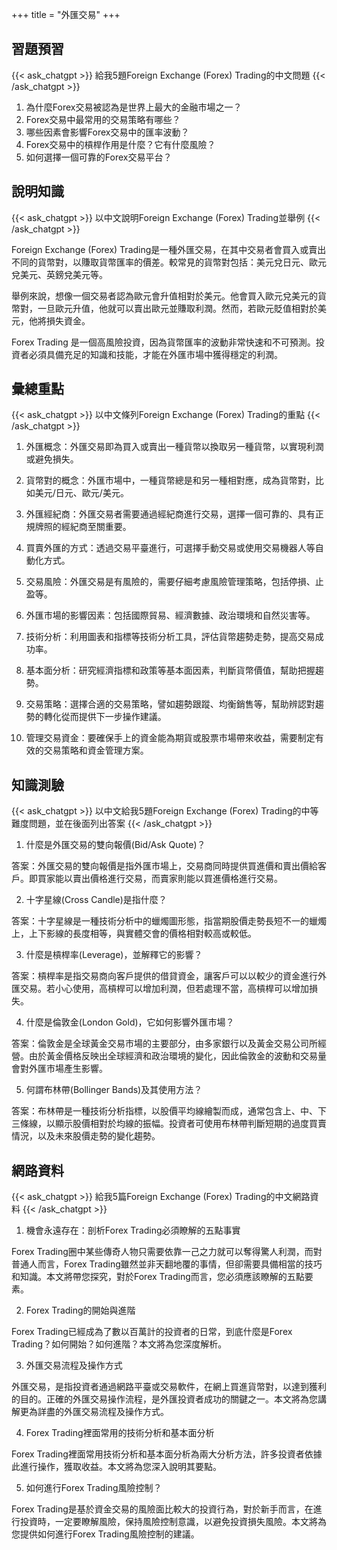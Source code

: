 +++
title = "外匯交易"
+++
## 習題預習
{{< ask_chatgpt >}}
給我5題Foreign Exchange (Forex) Trading的中文問題
{{< /ask_chatgpt >}}



1. 為什麼Forex交易被認為是世界上最大的金融市場之一？
2. Forex交易中最常用的交易策略有哪些？
3. 哪些因素會影響Forex交易中的匯率波動？
4. Forex交易中的槓桿作用是什麼？它有什麼風險？
5. 如何選擇一個可靠的Forex交易平台？   

## 說明知識
{{< ask_chatgpt >}}
以中文說明Foreign Exchange (Forex) Trading並舉例
{{< /ask_chatgpt >}}



Foreign Exchange (Forex) Trading是一種外匯交易，在其中交易者會買入或賣出不同的貨幣對，以賺取貨幣匯率的價差。較常見的貨幣對包括：美元兌日元、歐元兌美元、英鎊兌美元等。

舉例來說，想像一個交易者認為歐元會升值相對於美元。他會買入歐元兌美元的貨幣對，一旦歐元升值，他就可以賣出歐元並賺取利潤。然而，若歐元貶值相對於美元，他將損失資金。

Forex Trading 是一個高風險投資，因為貨幣匯率的波動非常快速和不可預測。投資者必須具備充足的知識和技能，才能在外匯市場中獲得穩定的利潤。   

## 彙總重點
{{< ask_chatgpt >}}
以中文條列Foreign Exchange (Forex) Trading的重點
{{< /ask_chatgpt >}}



1. 外匯概念：外匯交易即為買入或賣出一種貨幣以換取另一種貨幣，以實現利潤或避免損失。

2. 貨幣對的概念：外匯市場中，一種貨幣總是和另一種相對應，成為貨幣對，比如美元/日元、歐元/美元。

3. 外匯經紀商：外匯交易者需要通過經紀商進行交易，選擇一個可靠的、具有正規牌照的經紀商至關重要。

4. 買賣外匯的方式：透過交易平臺進行，可選擇手動交易或使用交易機器人等自動化方式。

5. 交易風險：外匯交易是有風險的，需要仔細考慮風險管理策略，包括停損、止盈等。

6. 外匯市場的影響因素：包括國際貿易、經濟數據、政治環境和自然災害等。

7. 技術分析：利用圖表和指標等技術分析工具，評估貨幣趨勢走勢，提高交易成功率。

8. 基本面分析：研究經濟指標和政策等基本面因素，判斷貨幣價值，幫助把握趨勢。

9. 交易策略：選擇合適的交易策略，譬如趨勢跟蹤、均衡銷售等，幫助辨認對趨勢的轉化從而提供下一步操作建議。

10. 管理交易資金：要確保手上的資金能為期貨或股票市場帶來收益，需要制定有效的交易策略和資金管理方案。   

## 知識測驗
{{< ask_chatgpt >}}
以中文給我5題Foreign Exchange (Forex) Trading的中等難度問題，並在後面列出答案
{{< /ask_chatgpt >}}



1. 什麼是外匯交易的雙向報價(Bid/Ask Quote)？

答案：外匯交易的雙向報價是指外匯市場上，交易商同時提供買進價和賣出價給客戶。即買家能以賣出價格進行交易，而賣家則能以買進價格進行交易。

2. 十字星線(Cross Candle)是指什麼？

答案：十字星線是一種技術分析中的蠟燭圖形態，指當期股價走勢長短不一的蠟燭上，上下影線的長度相等，與實體交會的價格相對較高或較低。

3. 什麼是槓桿率(Leverage)，並解釋它的影響？

答案：槓桿率是指交易商向客戶提供的借貸資金，讓客戶可以以較少的資金進行外匯交易。若小心使用，高槓桿可以增加利潤，但若處理不當，高槓桿可以增加損失。

4. 什麼是倫敦金(London Gold)，它如何影響外匯市場？

答案：倫敦金是全球黃金交易市場的主要部分，由多家銀行以及黃金交易公司所經營。由於黃金價格反映出全球經濟和政治環境的變化，因此倫敦金的波動和交易量會對外匯市場產生影響。

5. 何謂布林帶(Bollinger Bands)及其使用方法？

答案：布林帶是一種技術分析指標，以股價平均線繪製而成，通常包含上、中、下三條線，以顯示股價相對於均線的振幅。投資者可使用布林帶判斷短期的過度買賣情況，以及未來股價走勢的變化趨勢。   

## 網路資料
{{< ask_chatgpt >}}
給我5篇Foreign Exchange (Forex) Trading的中文網路資料
{{< /ask_chatgpt >}}



1. 機會永遠存在：剖析Forex Trading必須瞭解的五點事實

Forex Trading圈中某些傳奇人物只需要依靠一己之力就可以奪得驚人利潤，而對普通人而言，Forex Trading雖然並非天翻地覆的事情，但卻需要具備相當的技巧和知識。本文將帶您探究，對於Forex Trading而言，您必須應該瞭解的五點要素。

2. Forex Trading的開始與進階

Forex Trading已經成為了數以百萬計的投資者的日常，到底什麼是Forex Trading？如何開始？如何進階？本文將為您深度解析。

3. 外匯交易流程及操作方式

外匯交易，是指投資者通過網路平臺或交易軟件，在網上買進貨幣對，以達到獲利的目的。正確的外匯交易操作流程，是外匯投資者成功的關鍵之一。本文將為您講解更為詳盡的外匯交易流程及操作方式。

4. Forex Trading裡面常用的技術分析和基本面分析

Forex Trading裡面常用技術分析和基本面分析為兩大分析方法，許多投資者依據此進行操作，獲取收益。本文將為您深入說明其要點。

5. 如何進行Forex Trading風險控制？

Forex Trading是基於資金交易的風險面比較大的投資行為，對於新手而言，在進行投資時，一定要瞭解風險，保持風險控制意識，以避免投資損失風險。本文將為您提供如何進行Forex Trading風險控制的建議。   

